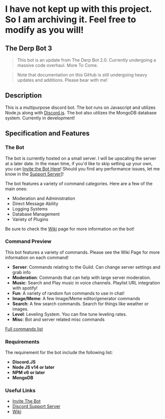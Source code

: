 # I have not kept up with this project. So I am archiving it. Feel free to modify as you will!

## The Derp Bot 3

> This bot is an update from The Derp Bot 2.0. Currently undergoing a massive code overhaul. More To Come.

> Note that documentation on this GiHub is still undergoing heavy updates and additions. Please bear with me!

## Description
This is a multipurpose discord bot. The bot runs on Javascript and utilizes Node.js along with [Discord.js](https://discord.js.org). The bot also utilizes the MongoDB database system. Currently in development!

## Specification and Features

### The Bot

The bot is currently hosted on a small server. I will be upscaling the server at a later date. In the mean time, if you'd like to skip setting up your own, you can [Invite the Bot Here](https://discord.com/api/oauth2/authorize?client_id=578425401517408276&permissions=485846102&scope=bot)! Should you find any performance issues, let me know in the [Support Server](https://discord.gg/BzaMCHjYr4)]! 

The bot features a variety of command categories. Here are a few of the main ones:
*   Moderation and Administration
*   Direct Message Ability
*   Logging Systems
*   Database Management
*   Variety of Plugins

Be sure to check the [Wiki](https://github.com/Shirodork/The-Derp-Bot-3/wiki) page for more information on the bot!

### Command Preview

This bot features a variety of commands. Please see the Wiki Page for more information on each command!

*    **Server**: Commands relating to the Guild. Can change server settings and grab info 
*    **Moderation**: Commands that can help with large server moderation. 
*    **Music**: Search and Play music in voice channels. Playlist URL integration with spotify!
*    **Fun**: A variety of random fun commands to use in chat!
*    **Image/Meme**: A few Image/Meme editor/generator commands
*    **Search**: A few search commands. Search for things like weather or images.
*    **Level**: Leveling System. You can fine tune leveling rates.
*    **Misc**: Bot and server related misc commands

[Full commands list](https://github.com/Shirodork/The-Derp-Bot-3/blob/main/Documentation/Commands.md)

### Requirements

The requirement for the bot include the following list:

-    **Discord.JS**
-    **Node JS v14 or later**
-    **NPM v6 or later**
-    **MongoDB**

### Useful Links
- [Invite The Bot](https://discord.com/api/oauth2/authorize?client_id=578425401517408276&permissions=485846102&scope=bot)
- [Discord Support Server](https://discord.gg/BzaMCHjYr4)
- [Wiki](https://github.com/Shirodork/The-Derp-Bot-3/wiki)
